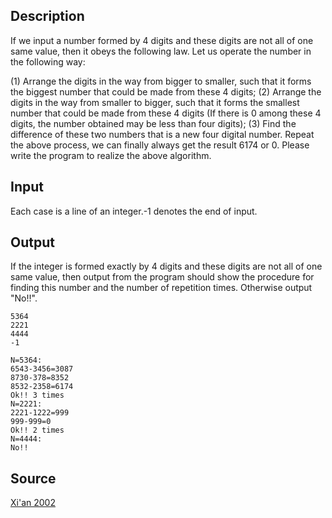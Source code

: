 <h2>Description</h2><p>If we input a number formed by 4 digits and these digits are not all of one same value, then it obeys the following law.  Let us operate the number in the following way:
</p>(1) Arrange the digits in the way from bigger to smaller, such that it forms the biggest number that could be made from these 4 digits;
(2) Arrange the digits in the way from smaller to bigger, such that it forms the smallest number that could be made from these 4 digits (If there is 0 among these 4 digits, the number obtained may be less than four digits);
(3) Find the difference of these two numbers that is a new four digital number.
Repeat the above process, we can finally always get the result 6174 or 0.
Please write the program to realize the above algorithm.
<h2>Input</h2><p>Each case is a line of an integer.-1 denotes the end of input.</p><h2>Output</h2><p>If the integer is formed exactly by 4 digits and these digits are not all of one same value, then output from the program should show the procedure for finding this number and the number of repetition times. Otherwise output "No!!".</p><pre><code class="language-input1">5364
2221
4444
-1
</code></pre><pre><code class="language-output1">N=5364:
6543-3456=3087
8730-378=8352
8532-2358=6174
Ok!! 3 times
N=2221:
2221-1222=999
999-999=0
Ok!! 2 times
N=4444:
No!!
</code></pre><h2>Source</h2><a href="searchproblem?field=source&amp;key=Xi%27an+2002">Xi'an 2002</a>